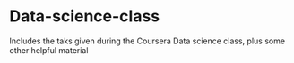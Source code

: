 # Data-science-class
Includes the taks given during the Coursera Data science class, plus some other helpful material
